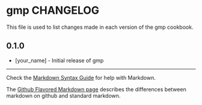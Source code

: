 gmp CHANGELOG
=============

This file is used to list changes made in each version of the gmp cookbook.

0.1.0
-----
- [your_name] - Initial release of gmp

- - -
Check the [Markdown Syntax Guide](http://daringfireball.net/projects/markdown/syntax) for help with Markdown.

The [Github Flavored Markdown page](http://github.github.com/github-flavored-markdown/) describes the differences between markdown on github and standard markdown.
